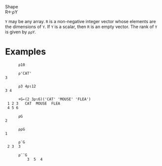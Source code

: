 <div class="heading">
  <div class="name">Shape</div>
  <div class="command">R←⍴Y</div>
</div>

`Y` may be any array.  `R` is a non-negative integer vector whose elements are the dimensions of `Y`.  If `Y` is a scalar, then `R` is an empty vector.  The rank of `Y` is given by `⍴⍴Y`.

# Examples
```apl
      ⍴10
 
      ⍴'CAT'
3
 
      ⍴3 4⍴⍳12
3 4
 
      +G←(2 3⍴⍳6)('CAT' 'MOUSE' 'FLEA')
 1 2 3   CAT  MOUSE  FLEA
 4 5 6
 
      ⍴G
2
 
      ⍴⍴G
1
 
      ⍴¨G
 2 3  3
 
      ⍴¨¨G
          3  5  4
```
